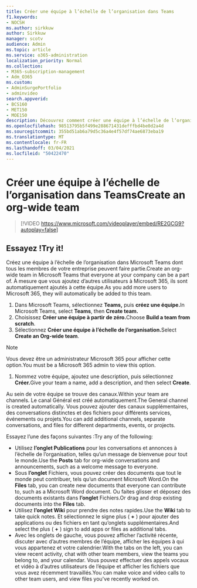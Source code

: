 ```yaml
---
title: Créer une équipe à l’échelle de l’organisation dans Teams
f1.keywords:
- NOCSH
ms.author: sirkkuw
author: Sirkkuw
manager: scotv
audience: Admin
ms.topic: article
ms.service: o365-administration
localization_priority: Normal
ms.collection:
- M365-subscription-management
- Adm_O365
ms.custom:
- AdminSurgePortfolio
- adminvideo
search.appverid:
- BCS160
- MET150
- MOE150
description: Découvrez comment créer une équipe à l’échelle de l’organisation dans Microsoft Teams.
ms.openlocfilehash: 98513795b5f499e288671431defffbd4be0d2a4d
ms.sourcegitcommit: 355bd51ab6a79d5c36a4e4f57df74ae6873eba19
ms.translationtype: MT
ms.contentlocale: fr-FR
ms.lasthandoff: 03/04/2021
ms.locfileid: "50422470"
---
```

# <a name="create-an-org-wide-team"></a><span data-ttu-id="604d1-103">Créer une équipe à l’échelle de l’organisation dans Teams</span><span class="sxs-lookup"><span data-stu-id="604d1-103">Create an org-wide team</span></span>

> [!VIDEO https://www.microsoft.com/videoplayer/embed/RE2GCG9?autoplay=false]

## <a name="try-it"></a><span data-ttu-id="604d1-104">Essayez !</span><span class="sxs-lookup"><span data-stu-id="604d1-104">Try it!</span></span>

<span data-ttu-id="604d1-105">Créez une équipe à l’échelle de l’organisation dans Microsoft Teams dont tous les membres de votre entreprise peuvent faire partie.</span><span class="sxs-lookup"><span data-stu-id="604d1-105">Create an org-wide team in Microsoft Teams that everyone at your company can be a part of.</span></span> <span data-ttu-id="604d1-106">À mesure que vous ajoutez d’autres utilisateurs à Microsoft 365, ils sont automatiquement ajoutés à cette équipe.</span><span class="sxs-lookup"><span data-stu-id="604d1-106">As you add more users to Microsoft 365, they will automatically be added to this team.</span></span>

1. <span data-ttu-id="604d1-107">Dans Microsoft Teams, sélectionnez  **Teams,** puis **créez une équipe.**</span><span class="sxs-lookup"><span data-stu-id="604d1-107">In Microsoft Teams, select  **Teams**, then **Create team.**</span></span>
2. <span data-ttu-id="604d1-108">Choisissez **Créer une équipe à partir de zéro.**</span><span class="sxs-lookup"><span data-stu-id="604d1-108">Choose  **Build a team from scratch**.</span></span>
3. <span data-ttu-id="604d1-109">Sélectionnez **Créer une équipe à l’échelle de l’organisation.**</span><span class="sxs-lookup"><span data-stu-id="604d1-109">Select  **Create an Org-wide team**.</span></span>

> [!NOTE]
> <span data-ttu-id="604d1-110">Vous devez être un administrateur Microsoft 365 pour afficher cette option.</span><span class="sxs-lookup"><span data-stu-id="604d1-110">You must be a Microsoft 365 admin to view this option.</span></span>

1. <span data-ttu-id="604d1-111">Nommez votre équipe, ajoutez une description, puis sélectionnez **Créer.**</span><span class="sxs-lookup"><span data-stu-id="604d1-111">Give your team a name, add a description, and then select  **Create**.</span></span>

<span data-ttu-id="604d1-112">Au sein de votre équipe se trouve des canaux.</span><span class="sxs-lookup"><span data-stu-id="604d1-112">Within your team are channels.</span></span> <span data-ttu-id="604d1-113">Le canal Général est créé automatiquement.</span><span class="sxs-lookup"><span data-stu-id="604d1-113">The General channel is created automatically.</span></span> <span data-ttu-id="604d1-114">Vous pouvez ajouter des canaux supplémentaires, des conversations distinctes et des fichiers pour différents services, événements ou projets.</span><span class="sxs-lookup"><span data-stu-id="604d1-114">You can add additional channels, separate conversations, and files for different departments, events, or projects.</span></span>

<span data-ttu-id="604d1-115">Essayez l’une des façons suivantes :</span><span class="sxs-lookup"><span data-stu-id="604d1-115">Try any of the following:</span></span>

- <span data-ttu-id="604d1-116">Utilisez  **l’onglet Publications** pour les conversations et annonces à l’échelle de l’organisation, telles qu’un message de bienvenue pour tout le monde.</span><span class="sxs-lookup"><span data-stu-id="604d1-116">Use the  **Posts** tab for org-wide conversations and announcements, such as a welcome message to everyone.</span></span>
- <span data-ttu-id="604d1-117">Sous  **l’onglet** Fichiers, vous pouvez créer des documents que tout le monde peut contribuer, tels qu’un document Microsoft Word.</span><span class="sxs-lookup"><span data-stu-id="604d1-117">On the  **Files** tab, you can create new documents that everyone can contribute to, such as a Microsoft Word document.</span></span> <span data-ttu-id="604d1-118">Ou faites glisser et déposez des documents existants dans  **l’onglet** Fichiers.</span><span class="sxs-lookup"><span data-stu-id="604d1-118">Or drag and drop existing documents into the  **Files** tab.</span></span>
- <span data-ttu-id="604d1-119">Utilisez  **l’onglet Wiki** pour prendre des notes rapides.</span><span class="sxs-lookup"><span data-stu-id="604d1-119">Use the  **Wiki** tab to take quick notes.</span></span> <span data-ttu-id="604d1-120">Et sélectionnez le signe plus ( **+** ) pour ajouter des applications ou des fichiers en tant qu’onglets supplémentaires.</span><span class="sxs-lookup"><span data-stu-id="604d1-120">And select the plus ( **+** ) sign to add apps or files as additional tabs.</span></span>
- <span data-ttu-id="604d1-121">Avec les onglets de gauche, vous pouvez afficher l’activité récente, discuter avec d’autres membres de l’équipe, afficher les équipes à qui vous appartenez et votre calendrier.</span><span class="sxs-lookup"><span data-stu-id="604d1-121">With the tabs on the left, you can view recent activity, chat with other team members, view the teams you belong to, and your calendar.</span></span> <span data-ttu-id="604d1-122">Vous pouvez effectuer des appels vocaux et vidéo à d’autres utilisateurs de l’équipe et afficher les fichiers que vous avez récemment travaillés.</span><span class="sxs-lookup"><span data-stu-id="604d1-122">You can make voice and video calls to other team users, and view files you've recently worked on.</span></span>